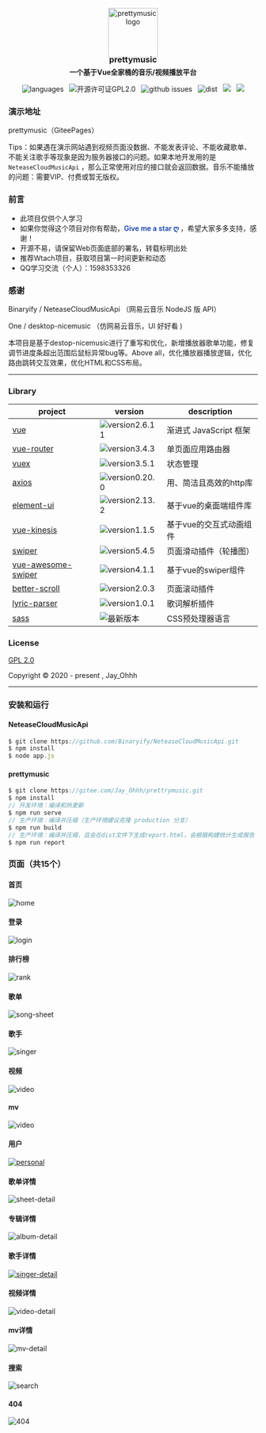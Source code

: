<P align="center"><img width="100" src="http://jay_ohhh.gitee.io/imagehosting/prettymusic/logo-icon.png" alt="prettymusic logo">
</p>
<h3 align="center" style="margin:-20px 0 0;">prettymusic</h3>
<h4 align="center" style="margin:5px 0 0;">一个基于Vue全家桶的音乐/视频播放平台</h4>
<p align="center">
    <img src="https://img.shields.io/github/languages/top/Jay-Ohhh/vue-prettymusic" alt="languages">&ensp;
    <img src="https://img.shields.io/badge/license-GPL%202.0-brightgreen" alt="开源许可证GPL2.0">&ensp;
    <img src="https://img.shields.io/github/issues/Jay-Ohhh/vue-prettymusic" alt="github issues">&ensp;
    <img src="https://img.shields.io/badge/dist-950%20KB-blue" alt="dist">&ensp;
    <img src="https://img.shields.io/github/stars/Jay-Ohhh/vue-prettymusic?label=github%20stars">&ensp;
    <img src="https://gitee.com/Jay_Ohhh/prettrymusic/badge/star.svg?theme=dark">
</p>

### 演示地址

<a href="http://jay_ohhh.gitee.io/prettrymusic" target="_blank" rel="noopener noreferrer" style="text-decoration:none;">prettymusic</a>（GiteePages）

Tips：如果遇在演示网站遇到视频页面没数据、不能发表评论、不能收藏歌单、不能关注歌手等现象是因为服务器接口的问题。如果本地开发用的是 `NeteaseCloudMusicApi` ，那么正常使用对应的接口就会返回数据。音乐不能播放的问题：需要VIP、付费或暂无版权。

### 前言

- 此项目仅供个人学习
- 如果你觉得这个项目对你有帮助，<span style="color:#1240AB;font-weight:600;">Give me a star ღ </span>，希望大家多多支持，感谢！
- 开源不易，请保留Web页面底部的署名，转载标明出处
- 推荐Wtach项目，获取项目第一时间更新和动态
- QQ学习交流（个人）：1598353326

### 感谢

<a href="https://github.com/Binaryify/NeteaseCloudMusicApi" target="_blank" rel="noopener noreferrer" style="text-decoration:none;"> Binaryify / NeteaseCloudMusicApi </a>（网易云音乐 NodeJS 版 API）

<a href="https://gitee.com/lxhcool/desktop-nicemusic?_from=gitee_search" target="_blank" rel="noopener noreferrer" style="text-decoration:none;"> One / desktop-nicemusic </a>（仿网易云音乐，UI 好好看 )

本项目是基于destop-nicemusic进行了重写和优化，新增播放器歌单功能，修复调节进度条超出范围后鼠标异常bug等。Above all，优化播放器播放逻辑，优化路由跳转交互效果，优化HTML和CSS布局。

---

### Library

| project                                  | version                                                      | description             |
| ---------------------------------------- | ------------------------------------------------------------ | ----------------------- |
| [vue](https://github.com/vuejs/vue)      | ![version2.6.11](https://img.shields.io/badge/npm-v2.6.11-blue) | 渐进式 JavaScript 框架  |
| [vue-router](https://github.com/vuejs/vue-router)                 | ![version3.4.3](https://img.shields.io/badge/npm-v3.4.3-blue) | 单页面应用路由器        |
| [vuex](https://github.com/vuejs/vuex)                             | ![version3.5.1](https://img.shields.io/badge/npm-v3.5.1-blue) | 状态管理                |
| [axios](https://github.com/axios/axios)                           | ![version0.20.0](https://img.shields.io/badge/npm-v0.20.0-blue) | 用、简洁且高效的http库  |
| [element-ui](https://github.com/ElemeFE/element)                 | ![version2.13.2](https://img.shields.io/badge/npm-v2.13.2-blue) | 基于vue的桌面端组件库   |
| [vue-kinesis](https://github.com/Aminerman/vue-kinesis)               | ![version1.1.5](https://img.shields.io/badge/npm-v1.1.5-blue) | 基于vue的交互式动画组件 |
| [swiper](https://github.com/nolimits4web/swiper)                         | ![version5.4.5](https://img.shields.io/badge/npm-v5.4.5-blue) | 页面滑动插件（轮播图）  |
| [vue-awesome-swiper](https://github.com/surmon-china/vue-awesome-swiper) | ![version4.1.1](https://img.shields.io/badge/npm-v4.1.1-blue) | 基于vue的swiper组件     |
| [better-scroll](https://github.com/ustbhuangyi/better-scroll)           | ![version2.0.3](https://img.shields.io/badge/npm-v2.0.3-blue) | 页面滚动插件            |
| [lyric-parser](https://github.com/ustbhuangyi/lyric-parser)             | ![version1.0.1](https://img.shields.io/badge/npm-v1.0.1-blue) | 歌词解析插件            |
| [sass](https://github.com/sass/sass)                             | ![最新版本](https://img.shields.io/badge/npm-latest-blue)    | CSS预处理器语言         |


### License

[GPL 2.0]( https://opensource.org/licenses/GPL-2.0 )

Copyright © 2020 - present , Jay_Ohhh

---

###  安装和运行

#### NeteaseCloudMusicApi

```javascript
$ git clone https://github.com/Binaryify/NeteaseCloudMusicApi.git
$ npm install
$ node app.js
```

#### prettymusic

```Javascript
$ git clone https://gitee.com/Jay_Ohhh/prettrymusic.git
$ npm install
// 开发环境：编译和热更新
$ npm run serve
// 生产环境：编译并压缩（生产环境建议克隆 production 分支）
$ npm run build
// 生产环境：编译并压缩，且会在dist文件下生成report.html，会根据构建统计生成报告
$ npm run report 
```

### 页面（共15个）

#### 首页

![home](http://jay_ohhh.gitee.io/imagehosting/prettymusic/home.png)

#### 登录

![login](http://jay_ohhh.gitee.io/imagehosting/prettymusic/login.png)

#### 排行榜

![rank](http://jay_ohhh.gitee.io/imagehosting/prettymusic/rank.png)

#### 歌单

![song-sheet](http://jay_ohhh.gitee.io/imagehosting/prettymusic/SongSheet.png)

#### 歌手

![singer](http://jay_ohhh.gitee.io/imagehosting/prettymusic/singer.png)

#### 视频

![video](http://jay_ohhh.gitee.io/imagehosting/prettymusic/video.png)

#### mv

![video](http://jay_ohhh.gitee.io/imagehosting/prettymusic/mv.png)

#### 用户

[![personal](http://jay_ohhh.gitee.io/imagehosting/prettymusic/personal.png)](http://jay_ohhh.gitee.io/imagehosting/prettymusic/personal.png)

#### 歌单详情

![sheet-detail](http://jay_ohhh.gitee.io/imagehosting/prettymusic/SheetDetail.png)

#### 专辑详情

![album-detail](http://jay_ohhh.gitee.io/imagehosting/prettymusic/AlbumDetail.png)

#### 歌手详情

[![singer-detail](http://jay_ohhh.gitee.io/imagehosting/prettymusic/SingerDetail.png)](http://jay_ohhh.gitee.io/imagehosting/prettymusic/SingerDetail.png)

#### 视频详情

![video-detail](http://jay_ohhh.gitee.io/imagehosting/prettymusic/VideoDetail.png)

#### mv详情

![mv-detail](http://jay_ohhh.gitee.io/imagehosting/prettymusic/MvDetail.png)

#### 搜索

![search](http://jay_ohhh.gitee.io/imagehosting/prettymusic/search.png)

#### 404

![404](http://jay_ohhh.gitee.io/imagehosting/prettymusic/404.png)